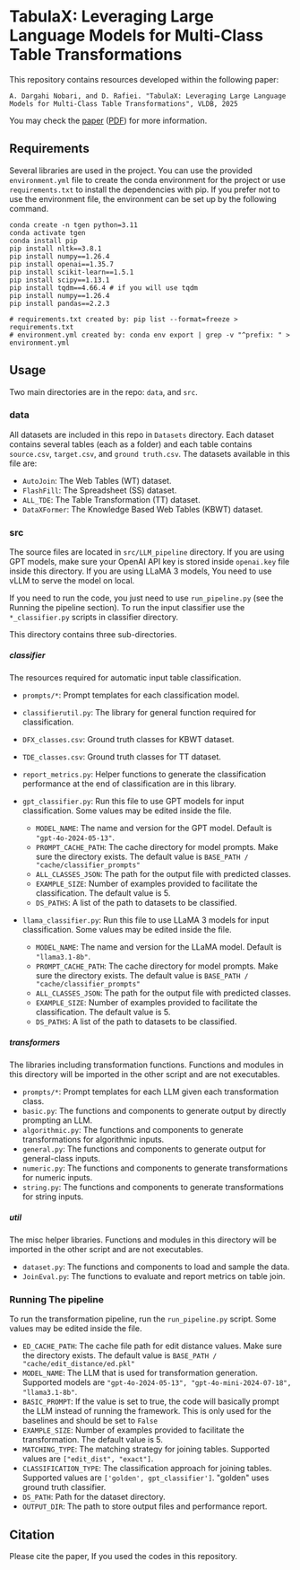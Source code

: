 # TabulaX: Leveraging Large Language Models for Multi-Class Table Transformations

This repository contains resources developed within the following paper:

    A. Dargahi Nobari, and D. Rafiei. "TabulaX: Leveraging Large Language Models for Multi-Class Table Transformations", VLDB, 2025
	
You may check the [paper](#) ([PDF](https://arxiv.org/abs/2411.17110)) for more information.


## Requirements

Several libraries are used in the project. You can use the provided `environment.yml` file to create the conda environment for the project or use `requirements.txt` to install the dependencies with pip. 
If you prefer not to use the environment file, the environment can be set up by the following command.
```
conda create -n tgen python=3.11
conda activate tgen
conda install pip
pip install nltk==3.8.1
pip install numpy==1.26.4
pip install openai==1.35.7
pip install scikit-learn==1.5.1
pip install scipy==1.13.1
pip install tqdm==4.66.4 # if you will use tqdm
pip install numpy==1.26.4
pip install pandas==2.2.3

# requirements.txt created by: pip list --format=freeze > requirements.txt
# environment.yml created by: conda env export | grep -v "^prefix: " > environment.yml
```


## Usage

Two main directories are in the repo: `data`, and `src`.


### data
All datasets are included in this repo in `Datasets` directory. Each dataset contains several tables (each as a folder) and each table contains `source.csv`, `target.csv`, and `ground truth.csv`. The datasets available in this file are:
- `AutoJoin`: The Web Tables (WT) dataset.
- `FlashFill`: The Spreadsheet (SS) dataset.
- `ALL_TDE`: The Table Transformation (TT) dataset.
- `DataXFormer`: The Knowledge Based Web Tables (KBWT) dataset.

### src
The source files are located in `src/LLM_pipeline` directory.
If you are using GPT models, make sure your OpenAI API key is stored inside `openai.key` file inside this directory.
If you are using LLaMA 3 models, You need to use vLLM to serve the model on local.

If you need to run the code, you just need to use `run_pipeline.py` (see the Running the pipeline section). To run the input classifier use the `*_classifier.py` scripts in classifier directory.

This directory contains three sub-directories.


##### classifier
The resources required for automatic input table classification.

* `prompts/*`: Prompt templates for each classification model.
* `classifierutil.py`: The library for general function required for classification.
* `DFX_classes.csv`: Ground truth classes for KBWT dataset.
* `TDE_classes.csv`: Ground truth classes for TT dataset.
* `report_metrics.py`: Helper functions to generate the classification performance at the end of classification are in this library.

* `gpt_classifier.py`: Run this file to use GPT models for input classification. Some values may be edited inside the file.
  * `MODEL_NAME`: The name and version for the GPT model. Default is `"gpt-4o-2024-05-13"`.
  * `PROMPT_CACHE_PATH`: The cache directory for model prompts. Make sure the directory exists. The default value is `BASE_PATH / "cache/classifier_prompts"`
  * `ALL_CLASSES_JSON`: The path for the output file with predicted classes.
  * `EXAMPLE_SIZE`: Number of examples provided to facilitate the classification. The default value is 5.
  * `DS_PATHS`: A list of the path to datasets to be classified.
  
* `llama_classifier.py`: Run this file to use LLaMA 3 models for input classification. Some values may be edited inside the file.
  * `MODEL_NAME`: The name and version for the LLaMA model. Default is `"llama3.1-8b"`.
  * `PROMPT_CACHE_PATH`: The cache directory for model prompts. Make sure the directory exists. The default value is `BASE_PATH / "cache/classifier_prompts"`
  * `ALL_CLASSES_JSON`: The path for the output file with predicted classes.
  * `EXAMPLE_SIZE`: Number of examples provided to facilitate the classification. The default value is 5.
  * `DS_PATHS`: A list of the path to datasets to be classified.


##### transformers
The libraries including transformation functions. Functions and modules in this directory will be imported in the other script and are not executables.

* `prompts/*`: Prompt templates for each LLM given each transformation class.
* `basic.py`: The functions and components to generate output by directly prompting an LLM.
* `algorithmic.py`: The functions and components to generate transformations for algorithmic inputs.
* `general.py`: The functions and components to generate output for general-class inputs.
* `numeric.py`: The functions and components to generate transformations for numeric inputs.
* `string.py`: The functions and components to generate transformations for string inputs.



##### util
The misc helper libraries. Functions and modules in this directory will be imported in the other script and are not executables.

* `dataset.py`: The functions and components to load and sample the data.
* `JoinEval.py`: The functions to evaluate and report metrics on table join.



### Running The pipeline
To run the transformation pipeline, run the `run_pipeline.py` script.
Some values may be edited inside the file.
* `ED_CACHE_PATH`: The cache file path for edit distance values. Make sure the directory exists. The default value is `BASE_PATH / "cache/edit_distance/ed.pkl"`
* `MODEL_NAME`: The LLM that is used for transformation generation. Supported models are `"gpt-4o-2024-05-13", "gpt-4o-mini-2024-07-18", "llama3.1-8b"`.
* `BASIC_PROMPT`: If the value is set to true, the code will basically prompt the LLM instead of running the framework. This is only used for the baselines and should be set to `False`
* `EXAMPLE_SIZE`: Number of examples provided to facilitate the transformation. The default value is 5.
* `MATCHING_TYPE`: The matching strategy for joining tables. Supported values are `["edit_dist", "exact"]`.
* `CLASSIFICATION_TYPE`: The classification approach for joining tables. Supported values are `['golden', gpt_classifier']`. "golden" uses ground truth classifier.
* `DS_PATH`: Path for the dataset directory.
* `OUTPUT_DIR`: The path to store output files and performance report.




## Citation

Please cite the paper, If you used the codes in this repository.

